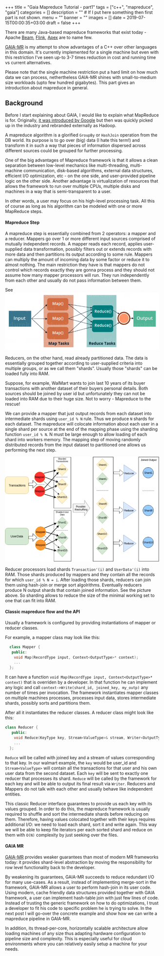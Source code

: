 +++
title = "Gaia Mapreduce Tutorial - part1"
tags = ["c++", "mapreduce", "gaia"]
categories = []
description = "" # If I put here something then first part is not shown.
menu = ""
banner = ""
images = []
date = 2019-07-15T00:00:35+03:00
draft = false
+++

There are many Java-based mapreduce frameworks that exist today -
Apache [Beam](https://beam.apache.org/), [Flink](https://flink.apache.org/), [Apex](https://apex.apache.org/) are to name few.

[GAIA-MR](https://github.com/romange/gaia) is my attempt to show advantages of a C++ over other languages in this domain.
It's currently implemented for a single machine but even with this restriction I've seen
up-to 3-7 times reduction in cost and running time vs current alternatives.

Please note that the single machine restriction put a hard limit on how much data we can process, nethertheless GAIA-MR shines with small-to-medium size workloads (upto few hundred gigabytes).
This part gives an introduction about mapreduce in general.

<!--more-->
## Background
Before I start explaining about GAIA, I would like to explain what MapReduce is for.
Originally, [it was introduced by Google](https://research.google.com/archive/mapreduce-osdi04.pdf)
but then was quickly picked up in the industry and rebranded externally as Hadoop.

A mapreduce algorithm is a glorified `GroupBy` or `HashJoin` operation from the DB world.
Its purpose is to go over (big) data (I hate this term!) and transform it in such a way that pieces of information dispersed across different sources could be grouped for further processing.

One of the big advantages of Mapreduce framework is that it allows a clean separation between low-level mechanics
like multi-threading, multi-machine communication, disk-based algorithms, external data structures,
efficient I/O optimization, etc - on the one side, and user-provided pipeline logic on the other side.
Another advantage is virtualization of resources that allows the framework to run over multiple CPUs,
multiple disks and machines in a way that is semi-transparent to a user.

In other words, a user may focus on his high-level processing task.
All this of course as long as his algorithm can be modeled with one or more MapReduce steps.

#### Mapreduce Step
A mapreduce step is essentially combined from 2 operators: a mapper and a reducer.
Mappers go over 1 or more different input sources comprised of mutually independent records.
A mapper reads each record, applies user-supplied data transformation, possibly filters out or
extends records with more data and then partitions its output according to some rule.
Mappers can multiply the amount of incoming data by some factor or reduce it to almost nothing.
The main restriction they have is that mappers do not control which records exactly they are gonna process
and they should not assume how many mapper processors will run. They run independently from each other
and usually do not pass information between them.

See ![Map Reduce Step](/img/MapReduce-Tutorial-1.png)

Reducers, on the other hand, read already partitioned data. The data is essentially grouped together according to user-supplied criteria into multiple groups, or as we call them "shards".
Usually those "shards" can be loaded fully into RAM.

Suppose, for example, WalMart wants to join last 10 years of its buyer transactions with another dataset of their buyers personal details. Both sources should be joined by user id but unfortunately they can not be loaded into RAM due to their huge size.
Not to worry - Mapreduce to the rescue!

We can provide a mapper that just output records from each dataset into
intermediate shards using `user_id % N` rule. Thus we produce `N` shards for each dataset.
The mapreduce will colocate information about each user in a single shard per source
at the end of the mapping phase using the sharding function `user_id % N`.
N must be large enough to allow loading of each shard into workers memory.
The mapping step of moving randomly distributed records from the input dataset to partitioned one allows us performing the next step.

![Wallmart Join](/img/mr1.png)

Reducer processors load shards `Transaction'(i)` and `UserData'(i)` into RAM. Those shards produced by mappers and they contain all the records for which `user_id % N = i`. After loading those shards, reducers can join them using hash-join or merge sort algolrithms. Eventually reducers produce N output shards that contain joined information. See the picture above. So sharding allows to reduce the size of the minimal working set to one that can fit into RAM.

#### Classic mapreduce flow and the API
Usually a framework is configured by providing instantiations of mapper or reducer classes.

For example, a mapper class may look like this:

```cpp
  class Mapper {
   public:
    void Map(RecordType input, Context<OutputType>* context);
    ...
  };
```

It can have a function `void Map(RecordType input, Context<OutputType>* context)` that is overriden by a developer. In that function he can implement any logic and call `context->Write(shard_id, joined_key, my_outp)` any number of times per invocation.
The framework instantiates mapper classes on multiple machines processes, processes input data,
stores intermediate shards, possibly sorts and partitions them.

After all it instantiates the reducer classes. A reducer class might look like this:

```cpp
class Reducer {
   public:
    void Reduce(KeyType key, Stream<ValueType>& stream, Writer<OutputType>* writer);
    ...
  };
```

`Reduce` will be called with joined key and a stream of values corresponding to that key.
In our walmart example, the `key` would be user_id and `Stream<ValueType>` will contain all the transactions for that user and his own user data from the second dataset. Each `key` will be sent to exactly one reducer that processes its shard.
`Reduce` will be called by the framework for each key  and will be able to output
its final result via `Writer`. Reducers and Mappers do not talk with each other and usually behave
like independent entities.

This classic Reducer interface guarantees to provide us each key with its values grouped.
In order to do this, the mapreduce framework is usually required to shuffle and sort the intermediate shards before
reducing on them. Therefore, having values colocated together with their keys requires additional I/O:
we need to load each shard, sort it and write again. This way we will be able to keep file iterators per each
sorted shard and reduce on them with `O(N)` complexity by just seeking over the files.

#### GAIA MR
[GAIA-MR](https://github.com/romange/gaia) provides weaker guarantees than most of modern MR frameworks today: it provides shard-level abstraction by moving the responsibility for row level functionality back to the developer.

By weakening its guarantees, GAIA-MR succeeds to reduce redundant I/O for many use-cases. As a result, instead of implementing merge-sort in the framework, GAIA-MR allows a user to perform hash-join in its user code. Using modern, cache friendly data structures provided together with GAIA framework, a user can implement hash-table join with just few lines of code. Instead of trusting the generic framework on how to do optimizations, I trust a developer to fit his code to specific problem he is trying to solve.
In the next post I will go-over the concrete example and show how we can write a mapreduce pipeline in GAIA-MR.

In addition, its thread-per-core, horizontally scalable architecture allow loading machines of any size
thus adapting hardware configuration to pipeline size and complexity. This is especially useful for
cloud environments where you can relatively easily setup a machine for your needs.
